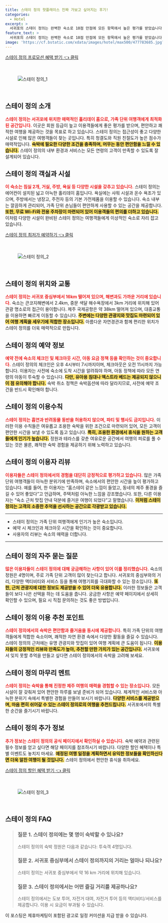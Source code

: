 ```yaml
---
title: 스테이 정의 핫플레이스 진짜 가보고 싶어지는 후기!
categories:
  - Hotel
excerpt: >
  서귀포의 스테이 정의는 완벽한 숙소로 10점 만점에 모든 항목에서 높은 평가를 받았습니다! 가족 여행 편안한 분위기 인근 명소 탐방까지 모든 것이 이곳에서 가능합니다. 클릭해보세요!
feature_text: >
  서귀포의 스테이 정의는 완벽한 숙소로 10점 만점에 모든 항목에서 높은 평가를 받았습니다! 가족 여행 편안한 분위기 인근 명소 탐방까지 모든 것이 이곳에서 가능합니다. 클릭해보세요!
image: 'https://cf.bstatic.com/xdata/images/hotel/max500/477783685.jpg?k=cf8e86fa79821bb20c48a703506de2009f1c5187105cd80cbfead14c6ba58d3b&o=&hp=1'
---
```


<p><a class="modoo-button" href="https://tinyurl.com/26noczyx" rel="nofollow noopener">스테이 정의 프로모션 혜택 받기 👈 클릭</a></p><br/>
<figure class="image"><img alt="스테이 정의_1" src="https://cf.bstatic.com/xdata/images/hotel/max1024x768/477783637.jpg?k=2b9cbdca41f3994055caa51354a91ba80357224c72a2ca820cb8e4a4073535f5&amp;o=&amp;hp=1"/></figure><br/>

<h2 id="스테이_정의_소개">스테이 정의 소개</h2>
<p><b><span style="color: #ee2323;">스테이 정의는 서귀포에 위치한 매력적인 홀리데이 홈으로, 가족 단위 여행객에게 최적화된 공간입니다.</span></b> 이곳은 회원 등급이 높고 이용객들에게 좋은 평가를 받으며, 편안하고 쾌적한 여행을 제공하는 것을 목표로 하고 있습니다. 스테이 정의는 접근성이 좋고 다양한 시설로 인해 많은 여행객들이 찾는 곳입니다. 특히 청결도와 직원 친절도가 높은 점수가 매력적입니다. <b><span style="background-color: #ffe066;">숙박에 필요한 다양한 조건을 충족하며, 머무는 동안 편안함을 느낄 수 있습니다.</span></b> 스테이 정의의 내부 환경과 서비스는 모든 연령의 고객이 만족할 수 있도록 잘 설계되어 있습니다. </p>
<h2 id="스테이_정의_객실과_시설">스테이 정의 객실과 시설</h2>
<p><b><span style="color: #ee2323;">이 숙소는 침실 2개, 거실, 주방, 욕실 등 다양한 시설을 갖추고 있습니다.</span></b> 스테이 정의는 에어컨이 설치된 넓고 아늑한 홀리데이 홈입니다. 욕실에는 샤워 시설과 온수 욕조가 있으며, 주방에서는 냉장고, 주전자 등의 기본 가전제품을 이용할 수 있습니다. 숙소 내부는 깔끔하게 관리되어, 가족 단위 손님들이 편안하게 사용할 수 있는 공간을 제공합니다. <b><span style="background-color: #ffe066;">또한, 무료 Wi-Fi와 전용 주차장이 마련되어 있어 이용객들의 편의를 더하고 있습니다.</span></b> 이처럼 다양한 시설이 완비된 스테이 정의는 여행객들에게 이상적인 숙소로 자리 잡고 있습니다.</p>
<p><a class="modoo-button" href="https://tinyurl.com/26noczyx" rel="nofollow noopener">스테이 정의 최저가 예약하기 👈 클릭</a></p><br/>
<figure class="image"><img alt="스테이 정의_2" src="https://cf.bstatic.com/xdata/images/hotel/max500/477783685.jpg?k=cf8e86fa79821bb20c48a703506de2009f1c5187105cd80cbfead14c6ba58d3b&amp;o=&amp;hp=1"/></figure><br/>
<h2 id="스테이_정의_위치와_교통">스테이 정의 위치와 교통</h2>
<p><b><span style="color: #ee2323;">스테이 정의는 서귀포 중심부에서 16km 떨어져 있으며, 해변과도 가까운 거리에 있습니다.</span></b> 숙소는 큰코지해변에서 2.4km, 중문 색달 해수욕장에서 3km 거리에 위치해 있어 관광 명소로의 접근이 용이합니다. 제주 국제공항은 약 38km 떨어져 있으며, 대중교통을 이용하면 빠르게 이동할 수 있습니다. <b><span style="background-color: #ffe066;">주변에는 다양한 관광지와 맛집도 마련되어 있어 여행 계획을 세우기에 적합한 장소입니다.</span></b> 아름다운 자연경관과 함께 편리한 위치가 스테이 정의를 더욱 매력적으로 만듭니다.</p>
<h2 id="스테이_정의_예약_정보">스테이 정의 예약 정보</h2>
<p><b><span style="color: #ee2323;">예약 전에 숙소의 체크인 및 체크아웃 시간, 아동 요금 정책 등을 확인하는 것이 중요합니다.</span></b> 스테이 정의의 체크인은 오후 4시부터 7시까지이며, 체크아웃은 오전 11시까지 가능합니다. 이용자는 사전에 숙소에 도착 시간을 알려줘야 하며, 아동 정책에 따라 모든 연령의 아동이 투숙할 수 있습니다. <b><span style="background-color: #ffe066;">다만, 유아용 침대나 엑스트라 베드는 제공되지 않으니 이 점 유의해야 합니다.</span></b> 숙박 취소 정책은 숙박옵션에 따라 달라지므로, 사전에 예약 조건을 반드시 확인해야 합니다.</p>
<h2 id="스테이_정의_이용수칙">스테이 정의 이용수칙</h2>
<p><b><span style="color: #ee2323;">스테이 정의는 흡연과 반려동물 동반을 허용하지 않으며, 파티 및 행사도 금지입니다.</span></b> 이러한 이용 수칙들은 여유롭고 조용한 숙박을 위한 조건으로 마련되어 있어, 모든 고객이 편안한 시간을 보낼 수 있도록 돕고 있습니다. <b><span style="background-color: #ffe066;">특히, 조용한 환경에서 휴식을 원하는 고객들에게 인기가 높습니다.</span></b> 정원과 테라스를 갖춘 여유로운 공간에서 여행의 피로를 풀 수 있는 것은 물론, 쾌적한 숙박 경험을 제공하기 위해 노력하고 있습니다.</p>
<h2 id="스테이_정의_이용자_리뷰">스테이 정의 이용자 리뷰</h2>
<p><b><span style="color: #ee2323;">이용자들은 스테이 정의에서의 경험을 대단히 긍정적으로 평가하고 있습니다.</span></b> 많은 가족 단위 여행객들이 아늑한 분위기에 만족하며, 숙소에서의 편안한 시간을 높이 평가하고 있습니다. 예를 들어, 한 이용자는 “홈스테이 같은 느낌이 들었고, 동네의 제주 풍경을 즐길 수 있어 좋았다”고 언급하며, 주택처럼 아늑한 느낌을 강조했습니다. 또한, 다른 이용자는 “숙소 근처 맛집 안내 덕분에 즐거운 여행이 되었다”고 말했습니다. <b><span style="background-color: #ffe066;">이처럼 스테이 정의는 고객의 소중한 추억을 선사하는 공간으로 각광받고 있습니다.</span></b></p>
<hr/>
<ul>
<li>스테이 정의는 가족 단위 여행객에게 인기가 높은 숙소입니다.</li>
<li>예약 시 체크인과 체크아웃 시간을 확인하는 것이 중요합니다.</li>
<li>사용자의 리뷰는 숙소의 매력을 더합니다.</li>
</ul>
<hr/>
<h2 id="스테이_정의_자주_묻는_질문">스테이 정의 자주 묻는 질문</h2>
<p><b><span style="color: #ee2323;">많은 이용자들이 스테이 정의에 대해 궁금해하는 사항이 있어 이를 정리했습니다.</span></b> 숙소의 정원은 4명이며, 주로 가족 단위 고객이 많이 찾는다고 합니다. 서귀포의 중심부와의 거리, 다양한 액티비티와 서비스 등을 통해 여행기회를 극대화할 수 있는 장소입니다. <b><span style="background-color: #ffe066;">또한, 근처 관광지에 대한 정보도 제공받을 수 있어 더욱 유용합니다.</span></b> 이러한 정보들은 고객들이 보다 나은 선택을 하는 데 도움을 줍니다. 궁금한 사항은 예약 페이지에서 상세히 확인할 수 있으며, 필요 시 직접 문의하는 것도 좋은 방법입니다.</p>
<h2 id="스테이_정의_이용_추천_포인트">스테이 정의 이용 추천 포인트</h2>
<p><b><span style="color: #ee2323;">스테이 정의에서의 숙박은 편안함과 즐거움을 동시에 제공합니다.</span></b> 특히 가족 단위의 여행객들에게 적합한 숙소이며, 쾌적한 자연 환경 속에서 다양한 활동을 즐길 수 있습니다. 스테이 정의의 근처에는 유명 관광지와 맛집이 있어 여행 계획에 큰 도움이 됩니다. <b><span style="background-color: #ffe066;">이용자들의 긍정적인 리뷰와 만족도가 높아, 추천할 만한 가치가 있는 공간입니다.</span></b> 서귀포에서 잊지 못할 추억을 만들고 싶다면 스테이 정의에서의 숙박을 고려해 보세요.</p>
<h2 id="스테이_정의_마무리_멘트">스테이 정의 마무리 멘트</h2>
<p><b><span style="color: #ee2323;">스테이 정의는 숙박을 통해 진정한 제주 여행의 매력을 경험할 수 있는 장소입니다.</span></b> 모든 시설이 잘 갖춰져 있어 편안한 하루를 보낼 준비가 되어 있습니다. 체계적인 서비스와 아늑한 분위기 속에서 특별한 경험을 만들어 보시기 바랍니다. <b><span style="background-color: #ffe066;">다양한 서비스를 제공받으며, 마음 편히 쉬어갈 수 있는 스테이 정의로의 여행을 추천드립니다.</span></b> 서귀포에서의 특별한 순간을 즐기시기 바랍니다.</p>
<h2 id="스테이_정의_추가_정보">스테이 정의 추가 정보</h2>
<p><b><span style="color: #ee2323;">추가 정보는 스테이 정의의 공식 페이지에서 확인하실 수 있습니다.</span></b> 숙박 예약과 관련된 필수 정보를 얻고 싶다면 해당 페이지를 참조하시기 바랍니다. 다양한 할인 혜택이나 특별 이벤트도 놓치지 마세요. <b><span style="background-color: #ffe066;">예정된 여행 일정을 계획하면서 유익한 정보들을 확인하신다면 더욱 알찬 여행이 될 것입니다.</span></b> 스테이 정의에서 편안한 휴식을 취하세요.</p>

<p><a class="modoo-button" href="https://tinyurl.com/26noczyx" rel="nofollow noopener">스테이 정의 할인 혜택 받기 👈 클릭</a></p><br>

<figure class="image"><img src="https://cf.bstatic.com/xdata/images/hotel/max500/477783702.jpg?k=3122e4220f20ad3bcfcdec704d03b5b7f2f8625d1884e93e9a97f1849cb5e779&o=&hp=1" alt="스테이 정의_3"></figure><br>
<h2 id="스테이 정의_FAQ">스테이 정의 FAQ</h2>
<div itemscope="" itemtype="https://schema.org/FAQPage"> 
<blockquote> 
<div itemscope="" itemprop="mainEntity" itemtype="https://schema.org/Question"> 
<h3 id="질문_1" itemprop="name">질문 1. 스테이 정의에는 몇 명이 숙박할 수 있나요?</h3> 
<div itemscope="" itemprop="acceptedAnswer" itemtype="https://schema.org/Answer"> 
<span itemprop="text"> 
<p>스테이 정의의 숙박 정원은 다음과 같습니다: 투숙객 4명입니다.</p> 
</span> 
</div> 
</div> 

<div itemscope="" itemprop="mainEntity" itemtype="https://schema.org/Question"> 
<h3 id="질문_2" itemprop="name">질문 2. 서귀포 중심부에서 스테이 정의까지의 거리는 얼마나 되나요?</h3> 
<div itemscope="" itemprop="acceptedAnswer" itemtype="https://schema.org/Answer"> 
<span itemprop="text"> 
<p>스테이 정의는 서귀포 중심부에서 약 16 km 거리에 위치해 있습니다.</p> 
</span> 
</div> 
</div> 

<div itemscope="" itemprop="mainEntity" itemtype="https://schema.org/Question"> 
<h3 id="질문_3" itemprop="name">질문 3. 스테이 정의에서는 어떤 즐길 거리를 제공하나요?</h3> 
<div itemscope="" itemprop="acceptedAnswer" itemtype="https://schema.org/Answer"> 
<span itemprop="text"> 
<p>스테이 정의에서는 도보 투어, 자전거 대여, 자전거 투어 등의 액티비티/서비스를 제공합니다. 이용 시 요금이 부과될 수 있습니다.</p> 
</span> 
</div> 
</div> 
</blockquote> 
</div><p>이 포스팅은 제휴마케팅이 포함된 광고로 일정 커미션을 지급 받을 수 있습니다.</p>

